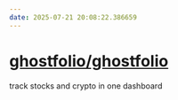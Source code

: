 ```yaml
---
date: 2025-07-21 20:08:22.386659
---
```


# [ghostfolio/ghostfolio](https://github.com/ghostfolio/ghostfolio)

track stocks and crypto in one dashboard
